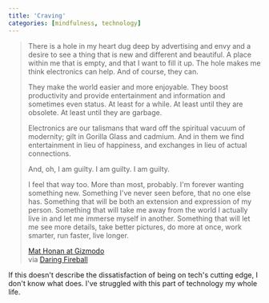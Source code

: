 ```yaml
---
title: 'Craving'
categories: [mindfulness, technology]
---
```

> There is a hole in my heart dug deep by advertising and envy and a desire to see a thing that is new and different and beautiful. A place within me that is empty, and that I want to fill it up. The hole makes me think electronics can help. And of course, they can.
> 
> They make the world easier and more enjoyable. They boost productivity and provide entertainment and information and sometimes even status. At least for a while. At least until they are obsolete. At least until they are garbage.
> 
> Electronics are our talismans that ward off the spiritual vacuum of modernity; gilt in Gorilla Glass and cadmium. And in them we find entertainment in lieu of happiness, and exchanges in lieu of actual connections.
> 
> And, oh, I am guilty. I am guilty. I am guilty.
> 
> I feel that way too. More than most, probably. I'm forever wanting something new. Something I've never seen before, that no one else has. Something that will be both an extension and expression of my person. Something that will take me away from the world I actually live in and let me immerse myself in another. Something that will let me see more details, take better pictures, do more at once, work smarter, run faster, live longer.
> 
> [Mat Honan at Gizmodo][1]  
via [Daring Fireball][2]  

If this doesn't describe the dissatisfaction of being on tech's cutting edge, I don't know what does. I've struggled with this part of technology my whole life.

   [1]: http://gizmodo.com/5875243/
   [2]: http://daringfireball.net/linked/2012/01/11/honan-ces